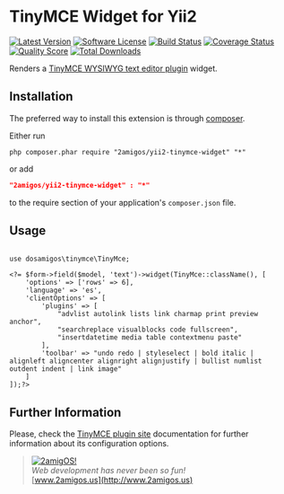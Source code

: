 TinyMCE Widget for Yii2
=======================

[![Latest Version](https://img.shields.io/github/tag/2amigos/yii2-tinymce-widget.svg?style=flat-square&label=release)](https://github.com/2amigos/yii2-tinymce-widget/tags)
[![Software License](https://img.shields.io/badge/license-BSD-brightgreen.svg?style=flat-square)](LICENSE.md)
[![Build Status](https://img.shields.io/travis/2amigos/yii2-tinymce-widget/master.svg?style=flat-square)](https://travis-ci.org/2amigos/yii2-tinymce-widget)
[![Coverage Status](https://img.shields.io/scrutinizer/coverage/g/2amigos/yii2-tinymce-widget.svg?style=flat-square)](https://scrutinizer-ci.com/g/2amigos/yii2-tinymce-widget/code-structure)
[![Quality Score](https://img.shields.io/scrutinizer/g/2amigos/yii2-tinymce-widget.svg?style=flat-square)](https://scrutinizer-ci.com/g/2amigos/yii2-tinymce-widget)
[![Total Downloads](https://img.shields.io/packagist/dt/2amigos/yii2-tinymce-widget.svg?style=flat-square)](https://packagist.org/packages/2amigos/yii2-tinymce-widget)

Renders a [TinyMCE WYSIWYG text editor plugin](http://www.tinymce.com/) widget.

Installation
------------
The preferred way to install this extension is through [composer](http://getcomposer.org/download/).

Either run

```
php composer.phar require "2amigos/yii2-tinymce-widget" "*"
```
or add

```json
"2amigos/yii2-tinymce-widget" : "*"
```

to the require section of your application's `composer.json` file.

Usage
-----

```

use dosamigos\tinymce\TinyMce;

<?= $form->field($model, 'text')->widget(TinyMce::className(), [
    'options' => ['rows' => 6],
    'language' => 'es',
    'clientOptions' => [
        'plugins' => [
            "advlist autolink lists link charmap print preview anchor",
            "searchreplace visualblocks code fullscreen",
            "insertdatetime media table contextmenu paste"
        ],
        'toolbar' => "undo redo | styleselect | bold italic | alignleft aligncenter alignright alignjustify | bullist numlist outdent indent | link image"
    ]
]);?>
```

Further Information
-------------------
Please, check the [TinyMCE plugin site](http://www.tinymce.com/wiki.php/Configuration) documentation for further information about its configuration options.


> [![2amigOS!](http://www.gravatar.com/avatar/55363394d72945ff7ed312556ec041e0.png)](http://www.2amigos.us)  
<i>Web development has never been so fun!</i>  
[www.2amigos.us](http://www.2amigos.us)